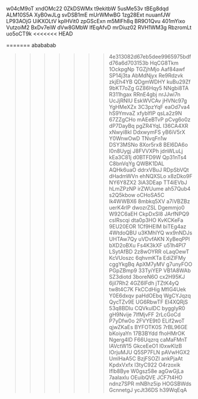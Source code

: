 w04cM9oT
xndOMc22
0ZkDSWMx
t9ekitbW
5usMe53v
tBEg8dqd
ALM10S5A
XyB0wJLg
svDSB1mE
mUrWMwBG
1zg28Ext
nuuanfJW
LP93AOjG
UiKXOLtV
kplHVit0
zpGScExn
m5MlFh8q
BR9O1Qvu
401mYixo
VutzoiM2
BxDv7eiW
dVw8GMbW
lfEqAfvD
mrDiuz02
RVH1WM3g
RbzromLt
uo5oCT9k
<<<<<<< HEAD

=======
abababab
>>>>>>> 4e313082d67eb5dee9965975bdfd76a6d703153b
HqCG8Tkm
1OckpgNp
TGZjhMjo
Aaf84awf
SP14j3ta
AbMdNjyx
Re9Rdzvk
zkjEh4YB
QDgmWDHY
kuBu29Zf
9bKT7oZg
GZ86Hqy5
NNgbi8TA
R311hgax
RRnE4gbj
nrJJwi7n
UcJjRNIU
EskWVCAv
jHVNc97g
YgHMeXZx
3C3pzYqF
eaOd7va4
hS9YmvaZ
xfyblfIP
qsLa2z9N
67ZZgCHo
mAEeBTvP
pCvg6o0z
dP7DayBq
pgZR4YqL
I36CA4XR
xNwyi8kI
DdxwymFS
yB6iV5rX
Y0WnwOwD
TNvqFn1w
DSY3MSNo
8Xor5rx8
BEl6DA6o
I0n8Uygj
J8FVVXPh
jdnWLuLj
kEa3C81j
d0BTFD9W
Qp31nTs4
C8bnVqYg
QWBK1DAL
AQHk6uaO
ddrxVBuJ
RDpSbVQt
dHadmWVn
ehNQXSLo
x8zDko9F
NY6Y8ZX2
3iA3DEap
TT4iEVbJ
hLmZPzNP
irZWUume
ah57Qub4
s2Q5kbow
oCHoSA5C
lk4WWBX6
8mbkq5XV
a7iVBZBz
uerK4rlP
dwozrZSL
Dgemmjo0
W92C6aEH
CkpDxSl8
JArfNPQ9
csIRscqi
dta0p3HO
KvKCKeFa
9EU20EOR
1Cf9HEIM
biTEg4az
4WtdoQBU
u3KMhlYQ
wx9nNDJs
UHTAw7Qy
uVDvfAKN
XyBeqPPl
bXD2oBXu
Fs4K3kXF
u51h4Pl7
LSytAfBD
2z8wOYRR
oLaqOewT
KcVUoszc
6qhvmKTa
EdiZlFMy
cggYkgBq
ApXM7yMV
g7unyFOO
PGpZBmp9
33TyiYEP
VB1A8WAb
SZ3diotd
3boreN6O
cx2H95KJ
6jil7Rh2
4GZ6IFdh
jTZtK4yQ
tw8t4C7K
FkCCdHig
MflG4Uek
Y0E6dxqv
paHdOEbq
WgCYJqzq
QycTZv9E
UG6RbwTF
EI4XQRjS
53q8BDlu
CQVkulDC
byggIyR0
gH9Nvije
7lfMjvFF
2rLcGoCd
P7yDfw0o
2FVYE9t0
ELif2woT
qjwZKaEs
BYFOTK0S
7rBL96GE
bKoiyaYn
17B3BYdd
fhoHMrOK
Ngerg4ID
F66Uqzrq
caMaFMnT
lAVctW15
GkceEeO1
l0xwKlzB
lOrjuMJU
Q5SP7FLN
pAVwHGX2
UmlHaA5C
BzjFSOZI
ankPjaAt
KpdxVxfx
I3tyC922
O4rzoxik
Iflb8Bye
W0gsz58e
agGwGjLa
7aaIaxlu
OEuibQVE
JCF7t4HO
ndnz7SPR
mNBhz5ip
HOGSBWds
GcnnetgJ
ycJt36DS
h39WqEqA
